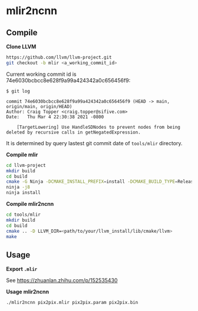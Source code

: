 # mlir2ncnn

## Compile

**Clone LLVM**
```bash
https://github.com/llvm/llvm-project.git
git checkout -b mlir <a_working_commit_id>
```
Current working commit id is 74e6030bcbcc8e628f9a99a424342a0c656456f9:
```
$ git log

commit 74e6030bcbcc8e628f9a99a424342a0c656456f9 (HEAD -> main, origin/main, origin/HEAD)
Author: Craig Topper <craig.topper@sifive.com>
Date:   Thu Mar 4 22:30:38 2021 -0800

    [TargetLowering] Use HandleSDNodes to prevent nodes from being deleted by recursive calls in getNegatedExpression.
```

It is determined by query lastest git commit date of `tools/mlir` directory.


**Compile mlir**
```bash
cd llvm-project
mkdir build
cd build
cmake -G Ninja -DCMAKE_INSTALL_PREFIX=install -DCMAKE_BUILD_TYPE=Release -DBUILD_SHARED_LIBS=ON -DLLVM_ENABLE_PROJECTS="mlir" -DLLVM_TARGETS_TO_BUILD="" -DLLVM_INCLUDE_EXAMPLES=OFF -DLLVM_INCLUDE_TESTS=OFF ../llvm/
ninja -j8
ninja install
```

**Compile mlir2ncnn**
```bash
cd tools/mlir
mkdir build
cd build
cmake .. -D LLVM_DIR=<path/to/your/llvm_install/lib/cmake/llvm>
make
```

## Usage

**Export `.mlir`**

See https://zhuanlan.zhihu.com/p/152535430


**Usage mlir2ncnn**

```
./mlir2ncnn pix2pix.mlir pix2pix.param pix2pix.bin
```

